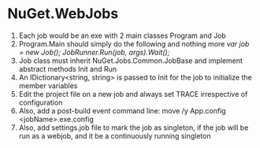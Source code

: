 NuGet.WebJobs
==============

1. Each job would be an exe with 2 main classes Program and Job
2. Program.Main should simply do the following and nothing more
    *var job = new Job();
    JobRunner.Run(job, args).Wait();*
3. Job class must inherit NuGet.Jobs.Common.JobBase and implement abstract methods Init and Run
4. An IDictionary<string, string> is passed to Init for the job to initialize the member variables
5. Edit the project file on a new job and always set <DefineConstants>TRACE</DefineConstants> irrespective of configuration
6. Also, add a post-build event command line:
move /y App.config <jobName\>.exe.config
7. Also, add settings.job file to mark the job as singleton, if the job will be run as a webjob, and it be a continuously running singleton
